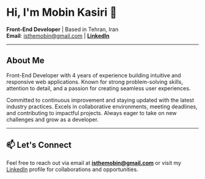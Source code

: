 # Hi, I'm Mobin Kasiri 👋

**Front-End Developer** | Based in Tehran, Iran  
**Email**: isthemobin@gmail.com | **[LinkedIn](https://www.linkedin.com/in/mobinkasiri)**  

---

## About Me

Front-End Developer with 4 years of experience building intuitive and responsive web applications. Known for strong problem-solving skills, attention to detail, and a passion for creating seamless user experiences.

Committed to continuous improvement and staying updated with the latest industry practices. Excels in collaborative environments, meeting deadlines, and contributing to impactful projects. Always eager to take on new challenges and grow as a developer.

---

## 📫 Let's Connect
Feel free to reach out via email at **[isthemobin@gmail.com](mailto:isthemobin@gmail.com)** or visit my [LinkedIn](https://www.linkedin.com/in/mobinkasiri) profile for collaborations and opportunities.
